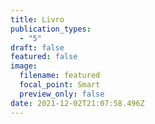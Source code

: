 ```yaml
---
title: Livro
publication_types:
  - "5"
draft: false
featured: false
image:
  filename: featured
  focal_point: Smart
  preview_only: false
date: 2021-12-02T21:07:58.496Z
---
```

